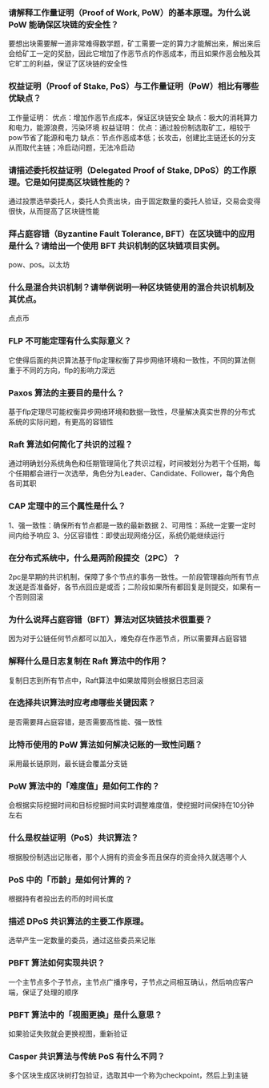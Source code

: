 ### 请解释工作量证明（Proof of Work, PoW）的基本原理。为什么说 PoW 能确保区块链的安全性？

要想出块需要解一道非常难得数学题，矿工需要一定的算力才能解出来，解出来后会给矿工一定的奖励，因此它增加了作恶节点的作恶成本，而且如果作恶会触及其它旷工的利益，保证了区块链的安全性

### 权益证明（Proof of Stake, PoS）与工作量证明（PoW）相比有哪些优缺点？

工作量证明：
优点：增加作恶节点成本，保证区块链安全
缺点：极大的消耗算力和电力，能源浪费，污染环境
权益证明：
优点：通过股份制选取矿工，相较于pow节省了能源和电力
缺点：节点作恶成本低；长攻击，创建比主链还长的分支从而取代主链；冷启动问题，无法冷启动

### 请描述委托权益证明（Delegated Proof of Stake, DPoS）的工作原理。它是如何提高区块链性能的？

通过投票选举委托人，委托人负责出块，由于固定数量的委托人验证，交易会变得很快，从而提高了区块链性能

### 拜占庭容错（Byzantine Fault Tolerance, BFT）在区块链中的应用是什么？请给出一个使用 BFT 共识机制的区块链项目实例。

pow、pos。以太坊

### 什么是混合共识机制？请举例说明一种区块链使用的混合共识机制及其优点。

点点币

### FLP 不可能定理有什么实际意义？

它使得后面的共识算法基于flp定理权衡了异步网络环境和一致性，不同的算法侧重于不同的方向，flp的影响力深远

### Paxos 算法的主要目的是什么？

基于flp定理尽可能权衡异步网络环境和数据一致性，尽量解决真实世界的分布式系统的实际问题，有更高的容错性

### Raft 算法如何简化了共识的过程？

通过明确划分系统角色和任期管理简化了共识过程，时间被划分为若干个任期，每个任期都会进行一次选举，角色分为Leader、Candidate、Follower，每个角色各司其职

### CAP 定理中的三个属性是什么？

1、强一致性：确保所有节点都是一致的最新数据
2、可用性：系统一定要一定时间内给予响应
3、分区容错性：即使出现网络分区，系统仍能继续运行

### 在分布式系统中，什么是两阶段提交（2PC）？

2pc是早期的共识机制，保障了多个节点的事务一致性。一阶段管理器向所有节点发送是否准备好，各节点回应是或否；二阶段如果所有都回复是则提交，如果有一个否则回滚

### 为什么说拜占庭容错（BFT）算法对区块链技术很重要？

因为对于公链任何节点都可以加入，难免存在作恶节点，所以需要拜占庭容错

### 解释什么是日志复制在 Raft 算法中的作用？

复制日志到所有节点中，Raft算法中如果故障则会根据日志回滚

### 在选择共识算法时应考虑哪些关键因素？

是否需要拜占庭容错，是否需要高性能、强一致性

### 比特币使用的 PoW 算法如何解决记账的一致性问题？

采用最长链原则，最长链会覆盖分支链

### PoW 算法中的「难度值」是如何工作的？

会根据实际挖掘时间和目标挖掘时间实时调整难度值，使挖掘时间保持在10分钟左右

### 什么是权益证明（PoS）共识算法？

根据股份制选出记账者，那个人拥有的资金多而且保存的资金持久就选哪个人

### PoS 中的「币龄」是如何计算的？

根据持有者投出去的币的时间长度

### 描述 DPoS 共识算法的主要工作原理。

选举产生一定数量的委员，通过这些委员来记账

### PBFT 算法如何实现共识？

一个主节点多个子节点，主节点广播序号，子节点之间相互确认，然后响应客户端，保证了处理的顺序

### PBFT 算法中的「视图更换」是什么意思？

如果验证失败就会更换视图，重新验证

### Casper 共识算法与传统 PoS 有什么不同？

多个区块生成区块树打包验证，选取其中一个称为checkpoint，然后上到主链